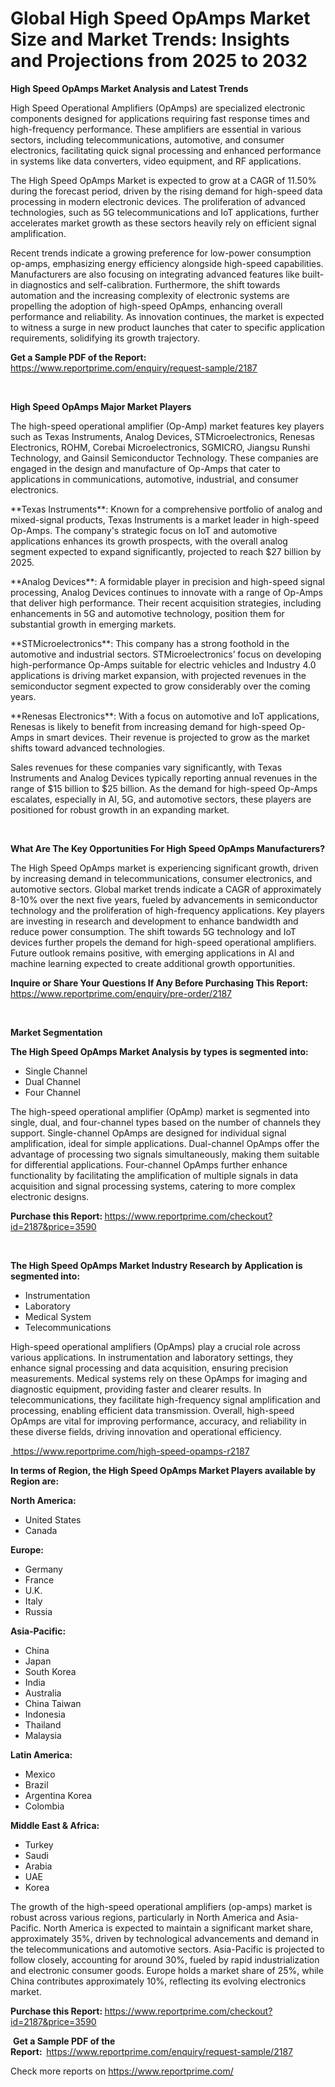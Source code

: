 <p><h1>Global High Speed OpAmps Market Size and Market Trends: Insights and Projections from 2025 to 2032</h1></p><p><strong>High Speed OpAmps Market Analysis and Latest Trends</strong></p>
<p><p>High Speed Operational Amplifiers (OpAmps) are specialized electronic components designed for applications requiring fast response times and high-frequency performance. These amplifiers are essential in various sectors, including telecommunications, automotive, and consumer electronics, facilitating quick signal processing and enhanced performance in systems like data converters, video equipment, and RF applications.</p><p>The High Speed OpAmps Market is expected to grow at a CAGR of 11.50% during the forecast period, driven by the rising demand for high-speed data processing in modern electronic devices. The proliferation of advanced technologies, such as 5G telecommunications and IoT applications, further accelerates market growth as these sectors heavily rely on efficient signal amplification.</p><p>Recent trends indicate a growing preference for low-power consumption op-amps, emphasizing energy efficiency alongside high-speed capabilities. Manufacturers are also focusing on integrating advanced features like built-in diagnostics and self-calibration. Furthermore, the shift towards automation and the increasing complexity of electronic systems are propelling the adoption of high-speed OpAmps, enhancing overall performance and reliability. As innovation continues, the market is expected to witness a surge in new product launches that cater to specific application requirements, solidifying its growth trajectory.</p></p>
<p><strong>Get a Sample PDF of the Report:&nbsp;</strong> <a href="https://www.reportprime.com/enquiry/request-sample/2187?utm_campaign=3526&utm_medium=2&utm_source=Github&utm_content=ia&utm_term=18032025&utm_id=high-speed-opamps">https://www.reportprime.com/enquiry/request-sample/2187</a></p>
<p>&nbsp;</p>
<p><strong>High Speed OpAmps Major Market Players</strong></p>
<p><p>The high-speed operational amplifier (Op-Amp) market features key players such as Texas Instruments, Analog Devices, STMicroelectronics, Renesas Electronics, ROHM, Corebai Microelectronics, SGMICRO, Jiangsu Runshi Technology, and Gainsil Semiconductor Technology. These companies are engaged in the design and manufacture of Op-Amps that cater to applications in communications, automotive, industrial, and consumer electronics.</p><p>**Texas Instruments**: Known for a comprehensive portfolio of analog and mixed-signal products, Texas Instruments is a market leader in high-speed Op-Amps. The company's strategic focus on IoT and automotive applications enhances its growth prospects, with the overall analog segment expected to expand significantly, projected to reach $27 billion by 2025.</p><p>**Analog Devices**: A formidable player in precision and high-speed signal processing, Analog Devices continues to innovate with a range of Op-Amps that deliver high performance. Their recent acquisition strategies, including enhancements in 5G and automotive technology, position them for substantial growth in emerging markets.</p><p>**STMicroelectronics**: This company has a strong foothold in the automotive and industrial sectors. STMicroelectronics’ focus on developing high-performance Op-Amps suitable for electric vehicles and Industry 4.0 applications is driving market expansion, with projected revenues in the semiconductor segment expected to grow considerably over the coming years.</p><p>**Renesas Electronics**: With a focus on automotive and IoT applications, Renesas is likely to benefit from increasing demand for high-speed Op-Amps in smart devices. Their revenue is projected to grow as the market shifts toward advanced technologies.</p><p>Sales revenues for these companies vary significantly, with Texas Instruments and Analog Devices typically reporting annual revenues in the range of $15 billion to $25 billion. As the demand for high-speed Op-Amps escalates, especially in AI, 5G, and automotive sectors, these players are positioned for robust growth in an expanding market.</p></p>
<p>&nbsp;</p>
<p><strong>What Are The Key Opportunities For High Speed OpAmps Manufacturers?</strong></p>
<p><p>The High Speed OpAmps market is experiencing significant growth, driven by increasing demand in telecommunications, consumer electronics, and automotive sectors. Global market trends indicate a CAGR of approximately 8-10% over the next five years, fueled by advancements in semiconductor technology and the proliferation of high-frequency applications. Key players are investing in research and development to enhance bandwidth and reduce power consumption. The shift towards 5G technology and IoT devices further propels the demand for high-speed operational amplifiers. Future outlook remains positive, with emerging applications in AI and machine learning expected to create additional growth opportunities.</p></p>
<p><strong>Inquire or Share Your Questions If Any Before Purchasing This Report:</strong> <a href="https://www.reportprime.com/enquiry/pre-order/2187?utm_campaign=3526&utm_medium=2&utm_source=Github&utm_content=ia&utm_term=18032025&utm_id=high-speed-opamps">https://www.reportprime.com/enquiry/pre-order/2187</a></p>
<p>&nbsp;</p>
<p><strong>Market Segmentation</strong></p>
<p><strong>The High Speed OpAmps Market Analysis by types is segmented into:</strong></p>
<p><ul><li>Single Channel</li><li>Dual Channel</li><li>Four Channel</li></ul></p>
<p><p>The high-speed operational amplifier (OpAmp) market is segmented into single, dual, and four-channel types based on the number of channels they support. Single-channel OpAmps are designed for individual signal amplification, ideal for simple applications. Dual-channel OpAmps offer the advantage of processing two signals simultaneously, making them suitable for differential applications. Four-channel OpAmps further enhance functionality by facilitating the amplification of multiple signals in data acquisition and signal processing systems, catering to more complex electronic designs.</p></p>
<p><strong>Purchase this Report:&nbsp;</strong><a href="https://www.reportprime.com/checkout?id=2187&price=3590&utm_campaign=3526&utm_medium=2&utm_source=Github&utm_content=ia&utm_term=18032025&utm_id=high-speed-opamps">https://www.reportprime.com/checkout?id=2187&price=3590</a></p>
<p>&nbsp;</p>
<p><strong>The High Speed OpAmps Market Industry Research by Application is segmented into:</strong></p>
<p><ul><li>Instrumentation</li><li>Laboratory</li><li>Medical System</li><li>Telecommunications</li></ul></p>
<p><p>High-speed operational amplifiers (OpAmps) play a crucial role across various applications. In instrumentation and laboratory settings, they enhance signal processing and data acquisition, ensuring precision measurements. Medical systems rely on these OpAmps for imaging and diagnostic equipment, providing faster and clearer results. In telecommunications, they facilitate high-frequency signal amplification and processing, enabling efficient data transmission. Overall, high-speed OpAmps are vital for improving performance, accuracy, and reliability in these diverse fields, driving innovation and operational efficiency.</p></p>
<p><a href="https://www.reportprime.com/high-speed-opamps-r2187?utm_campaign=3526&utm_medium=2&utm_source=Github&utm_content=ia&utm_term=18032025&utm_id=high-speed-opamps">&nbsp;https://www.reportprime.com/high-speed-opamps-r2187</a></p>
<p><strong>In terms of Region, the High Speed OpAmps Market Players available by Region are:</strong></p>
<p>
    <p> <strong> North America: </strong>
        <ul>
            <li>United States</li>
            <li>Canada</li>
        </ul>
        </p> 
    <p> <strong> Europe: </strong>
        <ul>
            <li>Germany</li>
            <li>France</li>
            <li>U.K.</li>
            <li>Italy</li>
            <li>Russia</li>
        </ul>
        </p> 
    <p> <strong> Asia-Pacific: </strong>
        <ul>
            <li>China</li>
            <li>Japan</li>
            <li>South Korea</li>
            <li>India</li>
            <li>Australia</li>
            <li>China Taiwan</li>
            <li>Indonesia</li>
            <li>Thailand</li>
            <li>Malaysia</li>
        </ul>
        </p> 
    <p> <strong> Latin America: </strong>
        <ul>
            <li>Mexico</li>
            <li>Brazil</li>
            <li>Argentina Korea</li>
            <li>Colombia</li>
        </ul>
        </p> 
    <p> <strong> Middle East & Africa: </strong>
        <ul>
            <li>Turkey</li>
            <li>Saudi</li>
            <li>Arabia</li>
            <li>UAE</li>
            <li>Korea</li>
        </ul>
    </p>
    </p>
<p><p>The growth of the high-speed operational amplifiers (op-amps) market is robust across various regions, particularly in North America and Asia-Pacific. North America is expected to maintain a significant market share, approximately 35%, driven by technological advancements and demand in the telecommunications and automotive sectors. Asia-Pacific is projected to follow closely, accounting for around 30%, fueled by rapid industrialization and electronic consumer goods. Europe holds a market share of 25%, while China contributes approximately 10%, reflecting its evolving electronics market.</p></p>
<p><strong>Purchase this Report: </strong><a href="https://www.reportprime.com/checkout?id=2187&price=3590&utm_campaign=3526&utm_medium=2&utm_source=Github&utm_content=ia&utm_term=18032025&utm_id=high-speed-opamps">https://www.reportprime.com/checkout?id=2187&price=3590</a></p>
<p>&nbsp;<strong>Get a Sample PDF of the Report:&nbsp;&nbsp;</strong><a href="https://www.reportprime.com/enquiry/request-sample/2187?utm_campaign=3526&utm_medium=2&utm_source=Github&utm_content=ia&utm_term=18032025&utm_id=high-speed-opamps">https://www.reportprime.com/enquiry/request-sample/2187</a></p>
<p><strong></strong></p>
<p>Check more reports on <a href="https://www.reportprime.com/?utm_campaign=3526&utm_medium=2&utm_source=Github&utm_content=ia&utm_term=18032025&utm_id=high-speed-opamps">https://www.reportprime.com/</a></p>